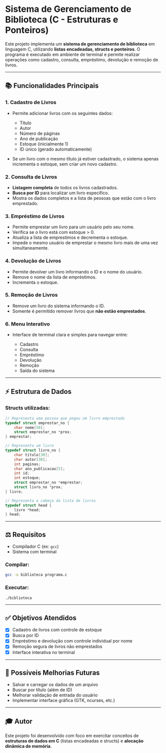# Sistema de Gerenciamento de Biblioteca (C - Estruturas e Ponteiros)

Este projeto implementa um **sistema de gerenciamento de biblioteca** em linguagem C, utilizando **listas encadeadas, structs e ponteiros**. O programa é executado em ambiente de terminal e permite realizar operações como cadastro, consulta, empréstimo, devolução e remoção de livros.

---

## 📚 Funcionalidades Principais

### 1. Cadastro de Livros

* Permite adicionar livros com os seguintes dados:

  * Título
  * Autor
  * Número de páginas
  * Ano de publicação
  * Estoque (inicialmente 1)
  * ID único (gerado automaticamente)
* Se um livro com o mesmo título já estiver cadastrado, o sistema apenas incrementa o estoque, sem criar um novo cadastro.

### 2. Consulta de Livros

* **Listagem completa** de todos os livros cadastrados.
* **Busca por ID** para localizar um livro específico.
* Mostra os dados completos e a lista de pessoas que estão com o livro emprestado.

### 3. Empréstimo de Livros

* Permite emprestar um livro para um usuário pelo seu nome.
* Verifica se o livro está com estoque > 0.
* Atualiza a lista de emprestimos e decrementa o estoque.
* Impede o mesmo usuário de emprestar o mesmo livro mais de uma vez simultaneamente.

### 4. Devolução de Livros

* Permite devolver um livro informando o ID e o nome do usuário.
* Remove o nome da lista de empréstimos.
* Incrementa o estoque.

### 5. Remoção de Livros

* Remove um livro do sistema informando o ID.
* Somente é permitido remover livros que **não estão emprestados**.

### 6. Menu Interativo

* Interface de terminal clara e simples para navegar entre:

  * Cadastro
  * Consulta
  * Empréstimo
  * Devolução
  * Remoção
  * Saída do sistema

---

## ⚡ Estrutura de Dados

### Structs utilizadas:

```c
// Representa uma pessoa que pegou um livro emprestado
typedef struct emprestar_no {
    char nome[50];
    struct emprestar_no *prox;
} emprestar;

// Representa um livro
typedef struct livro_no {
    char titulo[30];
    char autor[30];
    int paginas;
    char ano_publicacao[5];
    int id;
    int estoque;
    struct emprestar_no *emprestar;
    struct livro_no *prox;
} livro;

// Representa a cabeça da lista de livros
typedef struct head {
    livro *head;
} head;
```

---

## ⚖️ Requisitos

* Compilador C (ex: `gcc`)
* Sistema com terminal

### Compilar:

```bash
gcc -o biblioteca programa.c
```

### Executar:

```bash
./biblioteca
```

---

## ✅ Objetivos Atendidos

* [x] Cadastro de livros com controle de estoque
* [x] Busca por ID
* [x] Empréstimo e devolução com controle individual por nome
* [x] Remoção segura de livros não emprestados
* [x] Interface interativa no terminal

---

## 🚀 Possíveis Melhorias Futuras

* Salvar e carregar os dados de um arquivo
* Buscar por título (além de ID)
* Melhorar validação de entrada do usuário
* Implementar interface gráfica (GTK, ncurses, etc.)

---

## 🎓 Autor

Este projeto foi desenvolvido com foco em exercitar conceitos de **estruturas de dados em C** (listas encadeadas e structs) e **alocação dinâmica de memória**.
